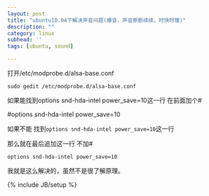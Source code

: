 ```yaml
---
layout: post
title: "ubuntu10.04下解决声音问题(爆音，声音断断续续，时快时慢)"
description: ""
category: linux
subhead: ''
tags: [ubuntu, sound]

---
```


打开/etc/modprobe.d/alsa-base.conf
 
    sudo gedit /etc/modprobe.d/alsa-base.conf

如果能找到options snd-hda-intel power_save=10这一行 在前面加个#
 
  #options snd-hda-intel power_save=10
  
如果不能 找到`options snd-hda-intel power_save=10`这一行

那么就在最后追加这一行 不加#

    options snd-hda-intel power_save=10
    
我就是这么解决的，虽然不是很了解原理。

{% include JB/setup %}